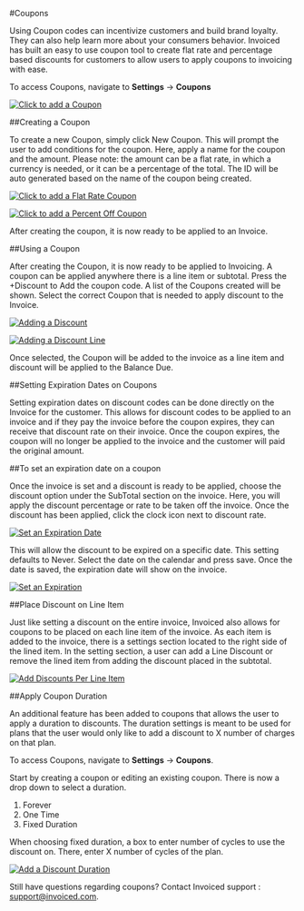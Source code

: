 #Coupons

Using Coupon codes can incentivize customers and build brand loyalty. They can also help learn more about your consumers behavior. Invoiced has built an easy to use coupon tool to create flat rate and percentage based discounts for customers to allow users to apply coupons to invoicing with ease. 

To access Coupons, navigate to **Settings** &rarr; **Coupons**

 [![Click to add a Coupon](/docs/img/coupons.png)](/docs/img/coupons.png)

##Creating a Coupon

To create a new Coupon, simply click New Coupon. This will prompt the user to add conditions for the coupon. Here, apply a name for the coupon and the amount. Please note: the amount can be a flat rate, in which a currency is needed, or it can be a percentage of the total. The ID will be auto generated based on the name of the coupon being created.

 [![Click to add a Flat Rate Coupon](/docs/img/coupon-flat.png)](/docs/img/coupon-flat.png)

 [![Click to add a Percent Off Coupon](/docs/img/coupon-percent.png)](/docs/img/coupon-percent.png)

After creating the coupon, it is now ready to be applied to an Invoice. 

##Using a Coupon

After creating the Coupon, it is now ready to be applied to Invoicing. A coupon can be applied anywhere there is a line item or subtotal. Press the +Discount to Add the coupon code. A list of the Coupons created will be shown. Select the correct Coupon that is needed to apply discount to the Invoice.

[![Adding a Discount](/docs/img/discount.png)](/docs/img/discount.png)

[![Adding a Discount Line](/docs/img/discount-1.png)](/docs/img/discount-1.png)

Once selected, the Coupon will be added to the invoice as a line item and discount will be applied to the Balance Due. 

##Setting Expiration Dates on Coupons

Setting expiration dates on discount codes can be done directly on the Invoice for the customer. This allows for discount codes to be applied to an invoice and if they pay the invoice before the coupon expires, they can receive that discount rate on their invoice. Once the coupon expires, the coupon will no longer be applied to the invoice and the customer will paid the original amount. 

##To set an expiration date on a coupon

Once the invoice is set and a discount is ready to be applied, choose the discount option under the SubTotal section on the invoice. Here, you will apply the discount percentage or rate to be taken off the invoice. Once the discount has been applied, click the clock icon next to discount rate. 

[![Set an Expiration Date](/docs/img/set-expiration.png)](/docs/img/set-expiration.png)

This will allow the discount to be expired on a specific date. This setting defaults to Never. Select the date on the calendar and press save. Once the date is saved, the expiration date will show on the invoice. 

[![Set an Expiration](/docs/img/set-expiration-1.png)](/docs/img/set-expiration-1.png)

##Place Discount on Line Item

Just like setting a discount on the entire invoice, Invoiced also allows for coupons to be placed on each line item of the invoice. As each item is added to the invoice, there is a settings section located to the right side of the lined item. In the setting section, a user can add a Line Discount or remove the lined item from adding the discount placed in the subtotal. 

[![Add Discounts Per Line Item](/docs/img/discounts-added-per-line.png)](/docs/img/discounts-added-per-line.png)

##Apply Coupon Duration

An additional feature has been added to coupons that allows the user to apply a duration to discounts. The duration settings is meant to be used for plans that the user would only like to add a discount to X number of charges on that plan. 

To access Coupons, navigate to **Settings** &rarr; **Coupons**.

Start by creating a coupon or editing an existing coupon. There is now a drop down to select a duration. 

1. Forever
2. One Time
3. Fixed Duration

When choosing fixed duration, a box to enter number of cycles to use the discount on. There, enter X number of cycles of the plan. 

[![Add a Discount Duration](/docs/img/apply-duration.png)](/docs/img/apply-duration.png)

Still have questions regarding coupons? Contact Invoiced support : support@invoiced.com.


